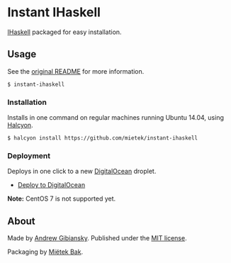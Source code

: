 Instant IHaskell
================

[IHaskell](https://github.com/gibiansky/IHaskell) packaged for easy installation.


Usage
-----

See the [original README](https://github.com/mietek/instant-ihaskell/blob/master/ihaskell/README.md) for more information.

```
$ instant-ihaskell
```


### Installation

Installs in one command on regular machines running Ubuntu 14.04, using [Halcyon](https://halcyon.sh/).

```
$ halcyon install https://github.com/mietek/instant-ihaskell
```


### Deployment

Deploys in one click to a new [DigitalOcean](https://digitalocean.com/) droplet.

- [Deploy to DigitalOcean](https://halcyon.sh/deploy/?url=https://github.com/mietek/instant-ihaskell)

**Note:** CentOS 7 is not supported yet.


About
-----

Made by [Andrew Gibiansky](https://github.com/gibiansky/IHaskell).  Published under the [MIT license](https://github.com/mietek/instant-ihaskell/blob/master/ihaskell/LICENSE).

Packaging by [Miëtek Bak](https://mietek.io/).
